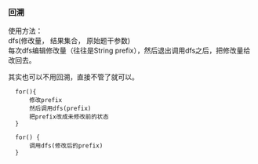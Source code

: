 ###  回溯  
  使用方法：   
  dfs(修改量， 结果集合， 原始题干参数)  
  每次dfs编辑修改量（往往是String prefix），然后退出调用dfs之后，把修改量给改回去。  
  
  其实也可以不用回溯，直接不管了就可以。
  ```
    for(){
        修改prefix
        然后调用dfs(prefix)
        把prefix改成未修改前的状态
    }
    
    for() {
        调用dfs(修改后的prefix)
    }
  ```